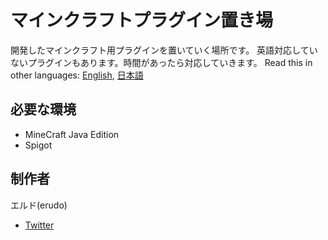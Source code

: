 # マインクラフトプラグイン置き場
開発したマインクラフト用プラグインを置いていく場所です。
英語対応していないプラグインもあります。時間があったら対応していきます。
Read this in other languages: [English](README.en.md), [日本語](README.ja.md)
## 必要な環境
+ MineCraft Java Edition
+ Spigot
## 制作者
エルド(erudo)
+ [Twitter](https://twitter.com/erudosan4649)
